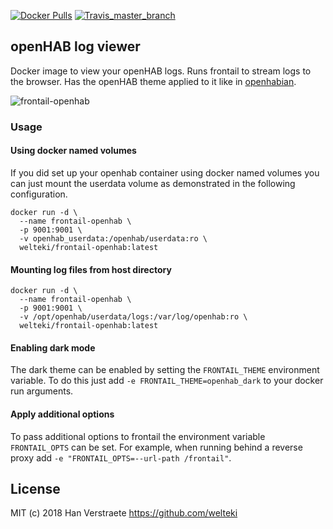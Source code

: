 [![Docker Pulls](https://img.shields.io/docker/pulls/welteki/frontail-openhab.svg)](https://hub.docker.com/r/welteki/frontail-openhab)
[![Travis_master_branch](https://github.com/welteki/docker_frontail_openhab/actions/workflows/build.yml/badge.svg)](https://github.com/welteki/docker_frontail_openhab)

## openHAB log viewer

Docker image to view your openHAB logs. Runs frontail to stream logs to the browser. Has the openHAB theme applied to it like in [openhabian](https://www.openhab.org/docs/installation/openhabian.html).

![frontail-openhab](https://user-images.githubusercontent.com/16267532/109402637-a7d80580-7957-11eb-8999-d529c96ec520.png)

### Usage

#### Using docker named volumes

If you did set up your openhab container using docker named volumes you can just mount the userdata volume as demonstrated in the following configuration.

```
docker run -d \
  --name frontail-openhab \
  -p 9001:9001 \
  -v openhab_userdata:/openhab/userdata:ro \
  welteki/frontail-openhab:latest
```

#### Mounting log files from host directory

```
docker run -d \
  --name frontail-openhab \
  -p 9001:9001 \
  -v /opt/openhab/userdata/logs:/var/log/openhab:ro \
  welteki/frontail-openhab:latest
```

#### Enabling dark mode

The dark theme can be enabled by setting the `FRONTAIL_THEME` environment variable. To do this just add `-e FRONTAIL_THEME=openhab_dark` to your docker run arguments.

#### Apply additional options

To pass additional options to frontail the environment variable `FRONTAIL_OPTS` can be set. For example, when running behind a reverse proxy add `-e "FRONTAIL_OPTS=--url-path /frontail"`.

## License

MIT (c) 2018 Han Verstraete https://github.com/welteki
